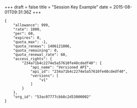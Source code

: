 +++
draft = false
title = "Session Key Example"
date = 2015-08-01T09:31:36Z
+++


```
{
    "allowance": 999,
    "rate": 1000,
    "per": 60,
    "expires": 0,
    "quota_max": -1,
    "quota_renews": 1406121006,
    "quota_remaining": 0,
    "quota_renewal_rate": 60,
    "access_rights": {
        "234a71b4c2274e5a57610fe48cdedf40": {
            "api_name": "Versioned API",
            "api_id": "234a71b4c2274e5a57610fe48cdedf40",
            "versions": [
                "v1"
            ]
        }
    },
    "org_id": "53ac07777cbb8c2d53000002"
}
```

